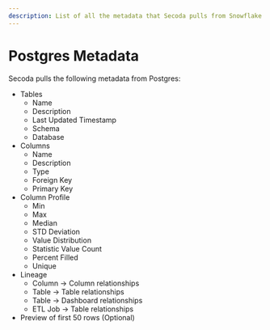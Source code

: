 ```yaml
---
description: List of all the metadata that Secoda pulls from Snowflake
---
```


# Postgres Metadata

Secoda pulls the following metadata from Postgres:

* Tables
  * Name
  * Description
  * Last Updated Timestamp
  * Schema
  * Database
* Columns
  * Name
  * Description
  * Type
  * Foreign Key
  * Primary Key
* Column Profile
  * Min
  * Max
  * Median
  * STD Deviation
  * Value Distribution
  * Statistic Value Count
  * Percent Filled&#x20;
  * Unique
* Lineage
  * Column -> Column relationships
  * Table -> Table relationships
  * Table -> Dashboard relationships
  * ETL Job -> Table relationships
* Preview of first 50 rows (Optional)

